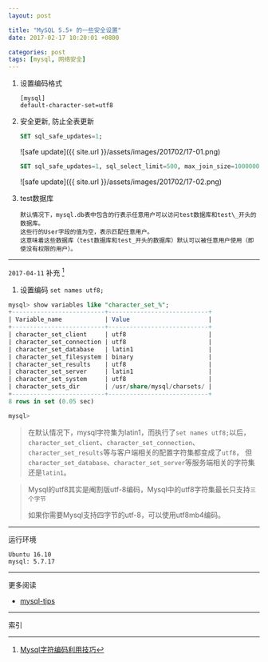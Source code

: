 ```yaml
---
layout: post

title: "MySQL 5.5+ 的一些安全设置"
date: 2017-02-17 10:20:01 +0800

categories: post
tags: [mysql, 网络安全]
---
```

1. 设置编码格式
    ```shell
    [mysql]
    default-character-set=utf8
    ```

1. 安全更新, 防止全表更新
    ```sql
    SET sql_safe_updates=1;
    ```

    ![safe update]({{ site.url }}/assets/images/201702/17-01.png)

    ```sql
    SET sql_safe_updates=1, sql_select_limit=500, max_join_size=1000000;
    ```

    ![safe update]({{ site.url }}/assets/images/201702/17-02.png)

1. test数据库
    ```
    默认情况下，mysql.db表中包含的行表示任意用户可以访问test数据库和test\_开头的数据库。
    这些行的User字段的值为空，表示匹配任意用户。
    这意味着这些数据库（test数据库和test_开头的数据库）默认可以被任意用户使用（即使没有权限的用户）。
    ```

---
`2017-04-11` 补充 [^1]

1. 设置编码 `set names utf8;`

```sql
mysql> show variables like "character_set_%";
+--------------------------+----------------------------+
| Variable_name            | Value                      |
+--------------------------+----------------------------+
| character_set_client     | utf8                       |
| character_set_connection | utf8                       |
| character_set_database   | latin1                     |
| character_set_filesystem | binary                     |
| character_set_results    | utf8                       |
| character_set_server     | latin1                     |
| character_set_system     | utf8                       |
| character_sets_dir       | /usr/share/mysql/charsets/ |
+--------------------------+----------------------------+
8 rows in set (0.05 sec)

mysql>
```
> 在默认情况下，mysql字符集为latin1，而执行了`set names utf8;`以后，
`character_set_client`、`character_set_connection`、`character_set_results`等与客户端相关的配置字符集都变成了`utf8`，
但`character_set_database`、`character_set_server`等服务端相关的字符集还是`latin1`。

>Mysql的utf8其实是阉割版utf-8编码，Mysql中的utf8字符集最长只支持`三个字节`
>
>如果你需要Mysql支持四字节的utf-8，可以使用utf8mb4编码。

---
运行环境
```
Ubuntu 16.10
mysql: 5.7.17
```

---
更多阅读
- [mysql-tips](https://dev.mysql.com/doc/refman/5.7/en/mysql-tips.html)

---
索引

[^1]: [Mysql字符编码利用技巧](https://www.leavesongs.com/PENETRATION/mysql-charset-trick.html)
